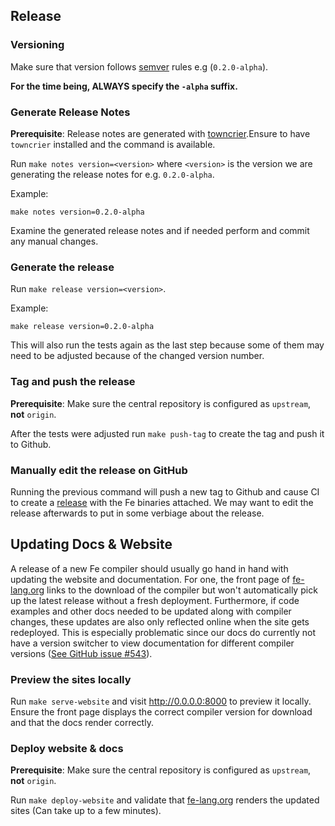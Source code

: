 ## Release

### Versioning

Make sure that version follows [semver](https://semver.org/) rules e.g (`0.2.0-alpha`).

**For the time being, ALWAYS specify the `-alpha` suffix.**

### Generate Release Notes

**Prerequisite**: Release notes are generated with [towncrier](https://pypi.org/project/towncrier/).Ensure to have `towncrier` installed and the command is available.

Run `make notes version=<version>` where `<version>` is the version we are generating the release notes for e.g. `0.2.0-alpha`.

Example:

```
make notes version=0.2.0-alpha
```

Examine the generated release notes and if needed perform and commit any manual changes.

### Generate the release

Run `make release version=<version>`.

Example:

```
make release version=0.2.0-alpha
```

This will also run the tests again as the last step because some of them may need to be adjusted because of the changed version number.

### Tag and push the release

**Prerequisite**: Make sure the central repository is configured as `upstream`, **not** `origin`.

After the tests were adjusted run `make push-tag` to create the tag and push it to Github.


### Manually edit the release on GitHub

Running the previous command will push a new tag to Github and cause CI to create a [release](https://github.com/ethereum/fe/releases) with the Fe binaries attached. We may want to edit the release afterwards to put in some verbiage about the release.

## Updating Docs & Website

A release of a new Fe compiler should usually go hand in hand with updating the website and documentation. For one, the front page of [fe-lang.org](https://fe-lang.org) links to the download of the compiler but won't automatically pick up the latest release without a fresh deployment. Furthermore, if code examples and other docs needed to be updated along with compiler changes, these updates are also only reflected online when the site gets redeployed. This is especially problematic since our docs do currently not have a version switcher to view documentation for different compiler versions ([See GitHub issue #543](https://github.com/ethereum/fe/issues/543)).

### Preview the sites locally

Run `make serve-website` and visit http://0.0.0.0:8000 to preview it locally. Ensure the front page displays the correct compiler version for download and that the docs render correctly.

### Deploy website & docs

**Prerequisite**: Make sure the central repository is configured as `upstream`, **not** `origin`.

Run `make deploy-website` and validate that [fe-lang.org](https://fe-lang.org) renders the updated sites (Can take up to a few minutes).